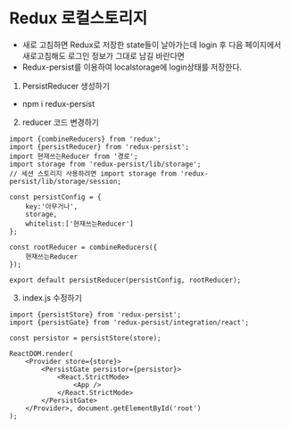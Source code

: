 # Redux 로컬스토리지

- 새로 고침하면 Redux로 저장한 state들이 날아가는데 login 후 다음 페이지에서 새로고침해도 로그인 정보가 그대로 남길 바란다면
- Redux-persist를 이용하여 localstorage에 login상태를 저장한다.

1. PersistReducer 생성하기

- npm i redux-persist

2. reducer 코드 변경하기

```
import {combineReducers} from 'redux';
import {persistReducer} from 'redux-persist';
import 현재쓰는Reducer from '경로';
import storage from 'redux-persist/lib/storage';
// 세션 스토리지 사용하려면 import storage from 'redux-persist/lib/storage/session;

const persistConfig = {
    key:'아무거나',
    storage,
    whitelist:['현재쓰는Reducer']
};

const rootReducer = combineReducers({
    현재쓰는Reducer
});

export default persistReducer(persistConfig, rootReducer);
```

3. index.js 수정하기

```
import {persistStore} from 'redux-persist';
import {persistGate} from 'redux-persist/integration/react';

const persistor = persistStore(store);

ReactDOM.render(
    <Provider store={store}>
        <PersistGate persistor={persistor}>
            <React.StrictMode>
                <App />
            </React.StrictMode>
        </PersistGate>
    </Provider>, document.getElementById('root')
);
```
